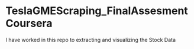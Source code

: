 # TeslaGMEScraping_FinalAssesmentCoursera
I have worked in this repo to extracting and visualizing the Stock Data
